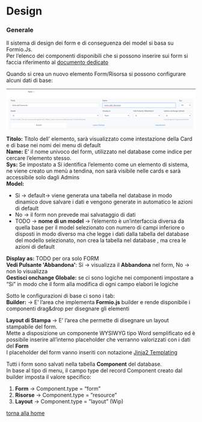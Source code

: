 # Design 
### Generale

Il sistema di design dei form e di conseguenza dei model si basa su Formio.Js.  
Per l’elenco dei componenti disponibili che si possono inserire sui form si faccia riferimento al [documento dedicato](../index.md#L9)

Quando si crea un nuovo elemento Form/Risorsa si possono configurare alcuni dati di base:  

![General](../../img/project_structure/general.png)

**Titolo:** Titolo dell’ elemento, sarà visualizzato come intestazione della Card e di base nei nomi dei menu di default  
**Name:** E’ il nome univoco del form, utilizzato nel database come indice per cercare l’elemento stesso.  
**Sys:** Se impostato a Si identifica l’elemento come un elemento di sistema, ne viene creato un menù a tendina, non sarà visibile nelle cards e sarà accessibile solo dagli Admins  
**Model:** 
- Si → default→ viene generata una tabella nel database in modo dinamico dove salvare i dati e vengono generate in automatico le azioni di default  
- No → il form non prevede mai salvataggio di dati  
- TODO → **nome di un model** →  l’elemento è un’interfaccia diversa da quella base per il model selezionato con numero di campi inferiore o disposti in modo diverso ma che legge i dati dalla tabella del database del modello selezionato,  non crea la tabella nel database , ma crea le azioni di default 

**Display as:** TODO per ora solo FORM  
**Vedi Pulsante 'Abbandona'**:   Si → visualizza il **Abbandona** nel form, No → non lo visualizza  
**Gestisci onchange Globale:** se ci sono logiche nei componenti impostare a “Si” in modo che il form alla modifica di ogni campo elabori le logiche  

Sotto le configurazioni di base ci sono i tab:  
**Builder:** → E’ l’area che implementa **Formio.js** builder e rende disponibile i componenti drag&drop per disegnare gli elementi 

**Layout di Stampa** → E’ l’area che permette di disegnare un layout stampabile del form.  
Mette a disposizione un componente WYSIWYG tipo Word semplificato ed è possibile inserire all’interno placeholder che verranno valorizzati con i dati del **Form**  
I placeholder del form vanno inseriti con notazione [Jinja2 Templating](https://jinja.palletsprojects.com/en/3.0.x/templates/)

Tutti i form sono salvati nella tabella **Component** del database.  
In base al tipo di menu, il campo type del record Component creato dal builder imposta il valore specifico:

1. **Form** → Component.type = “form”  
2. **Risorse** → Component.type = ”resource”  
3. **Layout** → Component.type = ”layout” (Wip)  

[torna alla home](../index.md)

